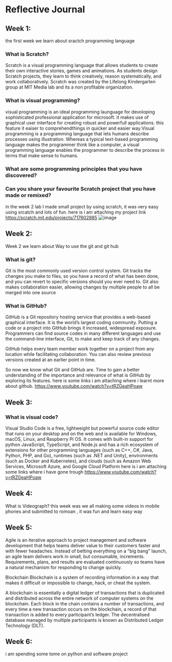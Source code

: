 # Reflective Journal

## Week 1: 
the first week we learn about sractch programming language 

### What is Scratch?
Scratch is a visual programming language that allows students to create their own interactive stories,
games and animations. As students design Scratch projects, they learn to think creatively, reason
systematically, and work collaboratively. Scratch was created by the Lifelong Kindergarten group at MIT
Media lab and its a non profitable organization.

### What is visual programming?
visual programming is an ideal programming launguage for devoloping sophisticated professional application for microsoft. it makes use of graphical user interface for creating robust and powerfull applications. this feature it eaiser to comprehendthings in quicker and easier way.Visual programming is a programming language that lets humans describe processes using illustration. Whereas a typical text-based programming language makes the programmer think like a computer, a visual programming language enables the programmer to describe the process in terms that make sense to humans.

### What are some programming principles that you have discovered?

### Can you share your favourite Scratch project that you have made or remixed?
in the week 2 lab I made small project by using scratch, it was very easy using srcatch and lots of fun. here is i am attaching my project link https://scratch.mit.edu/projects/717602885
![image](https://user-images.githubusercontent.com/110363227/187787236-29ab9e29-ee8b-442c-8e12-5d8edb7047c7.png)



## Week 2:
Week 2 we learn about Way to use the git and git hub  

### What is git?
Git is the most commonly used version control system. Git tracks the changes you make to files, so you have a record of what has been done, and you can revert to specific versions should you ever need to. Git also makes collaboration easier, allowing changes by multiple people to all be merged into one source

### What is GitHub?
GitHub is a Git repository hosting service that provides a web-based graphical interface. It is the world’s largest coding community. Putting a code or a project into GitHub brings it increased, widespread exposure. Programmers can find source codes in many different languages and use the command-line interface, Git, to make and keep track of any changes.

GitHub helps every team member work together on a project from any location while facilitating collaboration. You can also review previous versions created at an earlier point in time.

So now we know what Git and GitHub are. Time to gain a better understanding of the importance and relevance of what is GitHub by exploring its features.
here is some links i am attaching where i learnt more about github.
https://www.youtube.com/watch?v=tRZGeaHPoaw


## Week 3:

### What is visual code?
Visual Studio Code is a free, lightweight but powerful source code editor that runs on your desktop and on the web and is available for Windows, macOS, Linux, and Raspberry Pi OS. It comes with built-in support for python JavaScript, TypeScript, and Node.js and has a rich ecosystem of extensions for other programming languages (such as C++, C#, Java, Python, PHP, and Go), runtimes (such as .NET and Unity), environments (such as Docker and Kubernetes), and clouds (such as Amazon Web Services, Microsoft Azure, and Google Cloud Platform 
here is i am attaching some links where i have gone trough
https://www.youtube.com/watch?v=tRZGeaHPoaw

## Week 4:
What is Videograph?
this week was we all making some videos in mobile phones and submitted to romoan , it was fun and learn easy way 

## Week 5:
Agile is an iterative approach to project management and software development that helps teams deliver value to their customers faster and with fewer headaches. Instead of betting everything on a "big bang" launch, an agile team delivers work in small, but consumable, increments. Requirements, plans, and results are evaluated continuously so teams have a natural mechanism for responding to change quickly.

Blockchain
Blockchain is a system of recording information in a way that makes it difficult or impossible to change, hack, or cheat the system.

A blockchain is essentially a digital ledger of transactions that is duplicated and distributed across the entire network of computer systems on the blockchain. Each block in the chain contains a number of transactions, and every time a new transaction occurs on the blockchain, a record of that transaction is added to every participant’s ledger. The decentralised database managed by multiple participants is known as Distributed Ledger Technology (DLT).

## Week 6:
i am spending some tome on python and software project 
